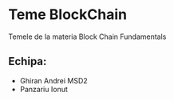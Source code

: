 # Teme BlockChain
 Temele de la materia Block Chain Fundamentals
## Echipa:
 - Ghiran Andrei MSD2
 - Panzariu Ionut
